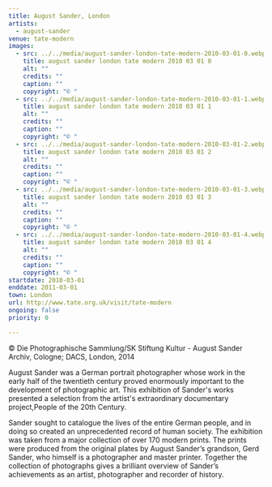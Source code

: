 ```yaml
---
title: August Sander, London
artists:
  - august-sander
venue: tate-modern
images:
  - src: ../../media/august-sander-london-tate-modern-2010-03-01-0.webp
    title: august sander london tate modern 2010 03 01 0
    alt: ""
    credits: ""
    caption: ""
    copyright: "© "
  - src: ../../media/august-sander-london-tate-modern-2010-03-01-1.webp
    title: august sander london tate modern 2010 03 01 1
    alt: ""
    credits: ""
    caption: ""
    copyright: "© "
  - src: ../../media/august-sander-london-tate-modern-2010-03-01-2.webp
    title: august sander london tate modern 2010 03 01 2
    alt: ""
    credits: ""
    caption: ""
    copyright: "© "
  - src: ../../media/august-sander-london-tate-modern-2010-03-01-3.webp
    title: august sander london tate modern 2010 03 01 3
    alt: ""
    credits: ""
    caption: ""
    copyright: "© "
  - src: ../../media/august-sander-london-tate-modern-2010-03-01-4.webp
    title: august sander london tate modern 2010 03 01 4
    alt: ""
    credits: ""
    caption: ""
    copyright: "© "
startdate: 2010-03-01
enddate: 2011-03-01
town: London
url: http://www.tate.org.uk/visit/tate-modern
ongoing: false
priority: 0

---
```


© Die Photographische Sammlung/SK Stiftung Kultur - August Sander Archiv, Cologne; DACS, London, 2014

August Sander was a German portrait photographer whose work in the early half of the twentieth century proved enormously important to the development of photographic art. This exhibition of Sander's works presented a selection from the artist's extraordinary documentary project,People of the 20th Century.

Sander sought to catalogue the lives of the entire German people, and in doing so created an unprecedented record of human society. The exhibition was taken from a major collection of over 170 modern prints. The prints were produced from the original plates by August Sander’s grandson, Gerd Sander, who himself is a photographer and master printer. Together the collection of photographs gives a brilliant overview of Sander’s achievements as an artist, photographer and recorder of history.